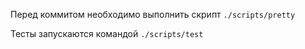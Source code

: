 Перед коммитом необходимо выполнить скрипт `./scripts/pretty`

Тесты запускаются командой `./scripts/test`
